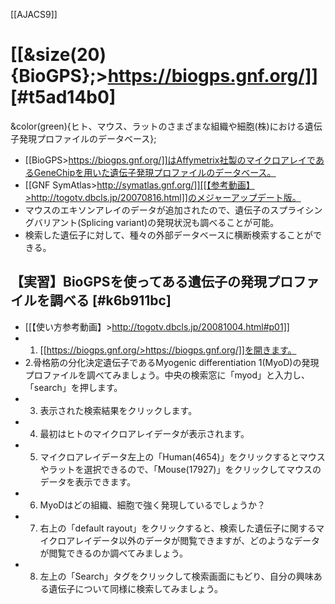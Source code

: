 [[AJACS9]]

# [[&size(20){BioGPS};>https://biogps.gnf.org/]] [#t5ad14b0]
&color(green){ヒト、マウス、ラットのさまざまな組織や細胞(株)における遺伝子発現プロファイルのデータベース};

- [[BioGPS>https://biogps.gnf.org/]]はAffymetrix社製のマイクロアレイであるGeneChipを用いた遺伝子発現プロファイルのデータベース。
- [[GNF SymAtlas>http://symatlas.gnf.org/]][[【参考動画】>http://togotv.dbcls.jp/20070816.html]]のメジャーアップデート版。
- マウスのエキソンアレイのデータが追加されたので、遺伝子のスプライシングバリアント(Splicing variant)の発現状況も調べることが可能。
- 検索した遺伝子に対して、種々の外部データベースに横断検索することができる。
## 【実習】BioGPSを使ってある遺伝子の発現プロファイルを調べる [#k6b911bc]
- [[【使い方参考動画】>http://togotv.dbcls.jp/20081004.html#p01]]
- 1. [[https://biogps.gnf.org/>https://biogps.gnf.org/]]を開きます。
- 2.骨格筋の分化決定遺伝子であるMyogenic differentiation 1(MyoD)の発現プロファイルを調べてみましょう。中央の検索窓に「myod」と入力し、「search」を押します。
- 3. 表示された検索結果をクリックします。
- 4. 最初はヒトのマイクロアレイデータが表示されます。
- 5. マイクロアレイデータ左上の「Human(4654)」をクリックするとマウスやラットを選択できるので、「Mouse(17927)」をクリックしてマウスのデータを表示できます。
- 6. MyoDはどの組織、細胞で強く発現しているでしょうか？
- 7. 右上の「default rayout」をクリックすると、検索した遺伝子に関するマイクロアレイデータ以外のデータが閲覧できますが、どのようなデータが閲覧できるのか調べてみましょう。
- 8. 左上の「Search」タグをクリックして検索画面にもどり、自分の興味ある遺伝子について同様に検索してみましょう。

